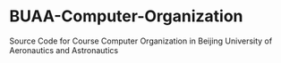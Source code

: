 # BUAA-Computer-Organization
Source Code for Course Computer Organization in Beijing University of Aeronautics and Astronautics
